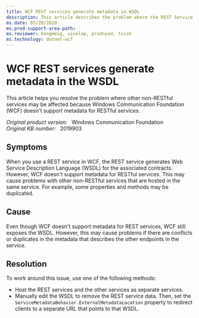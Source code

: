 ```yaml
---
title: WCF REST services generate metadata in WSDL
description: This article describes the problem where the REST Service generates WSDL for the associated contracts when you use a REST Service in WCF, and provides a resolution.
ms.date: 03/20/2020
ms.prod-support-area-path: 
ms.reviewer: hongmeig, vinelap, pradnyad, tvish
ms.technology: dotnet-wcf
---
```

# WCF REST services generate metadata in the WSDL

This article helps you resolve the problem where other non-RESTful services may be affected because Windows Communication Foundation (WCF) doesn't support metadata for RESTful services.

_Original product version:_ &nbsp; Windows Communication Foundation  
_Original KB number:_ &nbsp; 2019903

## Symptoms

When you use a REST service in WCF, the REST service generates Web Service Description Language (WSDL) for the associated contracts. However, WCF doesn't support metadata for RESTful services. This may cause problems with other non-RESTful services that are hosted in the same service. For example, some properties and methods may be duplicated.

## Cause

Even though WCF doesn't support metadata for REST services, WCF still exposes the WSDL. However, this may cause problems if there are conflicts or duplicates in the metadata that describes the other endpoints in the service.

## Resolution

To work around this issue, use one of the following methods:

- Host the REST services and the other services as separate services.
- Manually edit the WSDL to remove the REST service data. Then, set the `ServiceMetadataBehavior.ExternalMetadataLocation` property to redirect clients to a separate URL that points to that WSDL.
